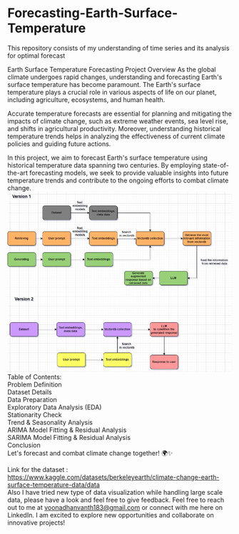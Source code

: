 # Forecasting-Earth-Surface-Temperature
This repository consists of my understanding of time series and its analysis for optimal forecast

Earth Surface Temperature Forecasting Project
Overview
As the global climate undergoes rapid changes, understanding and forecasting Earth's surface temperature has become paramount. The Earth's surface temperature plays a crucial role in various aspects of life on our planet, including agriculture, ecosystems, and human health.

Accurate temperature forecasts are essential for planning and mitigating the impacts of climate change, such as extreme weather events, sea level rise, and shifts in agricultural productivity. Moreover, understanding historical temperature trends helps in analyzing the effectiveness of current climate policies and guiding future actions.

In this project, we aim to forecast Earth's surface temperature using historical temperature data spanning two centuries. By employing state-of-the-art forecasting models, we seek to provide valuable insights into future temperature trends and contribute to the ongoing efforts to combat climate change.
![Project architecture](proposed_arch.jpg)
Table of Contents:    
Problem Definition  
Dataset Details  
Data Preparation  
Exploratory Data Analysis (EDA)  
Stationarity Check  
Trend & Seasonality Analysis  
ARIMA Model Fitting & Residual Analysis  
SARIMA Model Fitting & Residual Analysis  
Conclusion  
Let's forecast and combat climate change together! 🌍✨  


Link for the dataset : https://www.kaggle.com/datasets/berkeleyearth/climate-change-earth-surface-temperature-data/data   
Also I have tried new type of data visualization while handling large scale data, please have a look and feel free to give feedback.
Feel free to reach out to me at voonadhanvanth183@gmail.com or connect with me here on LinkedIn. I am excited to explore new opportunities and collaborate on innovative projects!

